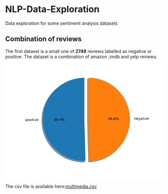# NLP-Data-Exploration

Data exploration for some sentiment analysis datasets

## Combination of reviews

The first dataset is a small one of **2748** reviews labelled as negative or positive.
The dataset is a combination of amazon ,imdb and yelp reviews.
![pie chart](/datasets/Combination/combination_pie_chart.png "Label distribution")

The csv file is available here:[multimedia.csv](https://github.com/fabianhoegger/NLP-Data-Exploration/tree/main/datasets/Combination)
